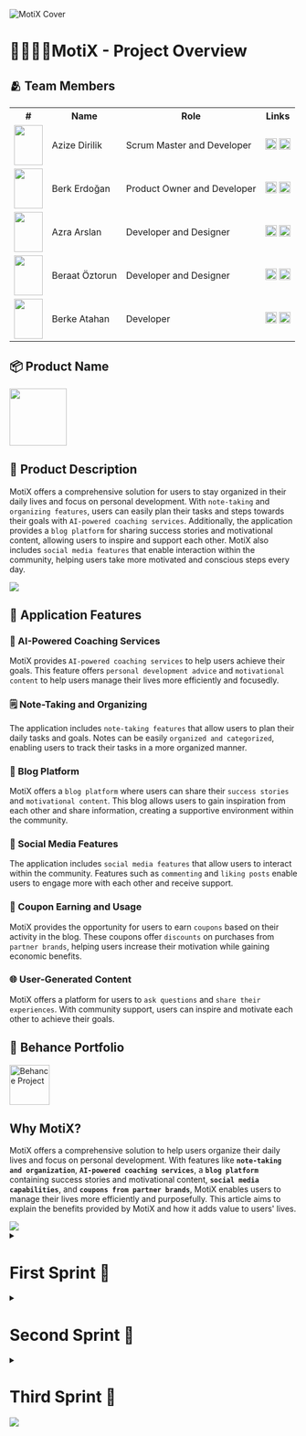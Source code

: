 



![MotiX Cover](https://github.com/azizexb/MotiX/blob/main/bootcampFiles/cover/motix_cover.png?raw=true)
# 🧑‍💻👩‍💻MotiX - Project Overview

## 🫂 Team Members

<table>
  <tr>
    <th>#</th>
    <th>Name</th>
    <th>Role</th>
    <th>Links</th>
  </tr>
  <tr>
    <td><img src="https://github.com/azizexb/MotiX/blob/main/bootcampFiles/profilePhoto/Azize.png?raw=true" width="50" height="70" /></td>
    <td>Azize Dirilik</td>
    <td>Scrum Master and Developer </td>
    <td>
      <a href="https://github.com/AzizeDirilik" target="_blank"><img src="https://raw.githubusercontent.com/azizexb/MotiX/9d14a1239d65a8ad0f675b8436570d59f26864ec/bootcampFiles/logo/github-icon.svg" width="20" height="20" /></a>
      <a href="https://www.linkedin.com/in/azizedirilik/" target="_blank"><img src="https://upload.wikimedia.org/wikipedia/commons/thumb/8/81/LinkedIn_icon.svg/2048px-LinkedIn_icon.svg.png" width="20" height="20" /></a>
    </td>
  </tr>
  <tr>
    <td><img src="https://github.com/azizexb/MotiX/blob/main/bootcampFiles/profilePhoto/Berk.png?raw=true" width="50" height="70" /></td>
    <td>Berk Erdoğan</td>
    <td>Product Owner and Developer</td>
    <td>
      <a href="https://github.com/BerkErdgn" target="_blank"><img src="https://raw.githubusercontent.com/azizexb/MotiX/9d14a1239d65a8ad0f675b8436570d59f26864ec/bootcampFiles/logo/github-icon.svg" width="20" height="20" /></a>
      <a href="https://www.linkedin.com/in/berk-erdgn/" target="_blank"><img src="https://upload.wikimedia.org/wikipedia/commons/thumb/8/81/LinkedIn_icon.svg/2048px-LinkedIn_icon.svg.png" width="20" height="20" /></a>
    </td>
  </tr>
  <tr>
    <td><img src="https://github.com/azizexb/MotiX/blob/main/bootcampFiles/profilePhoto/Azra.png?raw=true" width="50" height="70" /></td>
    <td>Azra Arslan</td>
    <td>Developer and Designer</td>
    <td>
      <a href="https://github.com/azrars" target="_blank"><img src="https://raw.githubusercontent.com/azizexb/MotiX/9d14a1239d65a8ad0f675b8436570d59f26864ec/bootcampFiles/logo/github-icon.svg" width="20" height="20" /></a>
      <a href="https://www.linkedin.com/in/azra-arslan-0b54082a2/?utm_source=share&utm_campaign=share_via&utm_content=profile&utm_medium=android_app" target="_blank"><img src="https://upload.wikimedia.org/wikipedia/commons/thumb/8/81/LinkedIn_icon.svg/2048px-LinkedIn_icon.svg.png" width="20" height="20" /></a>
    </td>
  </tr>
  <tr>
    <td><img src="https://github.com/azizexb/MotiX/blob/main/bootcampFiles/profilePhoto/Beraat.png?raw=true" width="50" height="70" /></td>
    <td>Beraat Öztorun</td>
    <td>Developer and Designer</td>
    <td>
      <a href="https://github.com/beraatoztorun" target="_blank"><img src="https://raw.githubusercontent.com/azizexb/MotiX/9d14a1239d65a8ad0f675b8436570d59f26864ec/bootcampFiles/logo/github-icon.svg" width="20" height="20" /></a>
      <a href="https://www.linkedin.com/in/beraatoztorun/" target="_blank"><img src="https://upload.wikimedia.org/wikipedia/commons/thumb/8/81/LinkedIn_icon.svg/2048px-LinkedIn_icon.svg.png" width="20" height="20" /></a>
    </td>
  </tr>
  <tr>
    <td><img src="https://github.com/azizexb/MotiX/blob/main/bootcampFiles/profilePhoto/Berke.png?raw=true" width="50" height="70" /></td>
    <td>Berke Atahan</td>
    <td>Developer</td>
    <td>
      <a href="https://github.com/berkecibir" target="_blank"><img src="https://raw.githubusercontent.com/azizexb/MotiX/9d14a1239d65a8ad0f675b8436570d59f26864ec/bootcampFiles/logo/github-icon.svg" width="20" height="20" /></a>
      <a href="https://www.linkedin.com/in/berke-atahan/" target="_blank"><img src="https://upload.wikimedia.org/wikipedia/commons/thumb/8/81/LinkedIn_icon.svg/2048px-LinkedIn_icon.svg.png" width="20" height="20" /></a>
    </td>
  </tr>
</table>

## 📦 Product Name
<img src="https://github.com/azizexb/MotiX/blob/main/bootcampFiles/logo/github_product_name.png?raw=true"  height= "100" >

## 📖 Product Description

MotiX offers a comprehensive solution for users to stay organized in their daily lives and focus on personal development. With `note-taking` and `organizing features`, users can easily plan their tasks and steps towards their goals with `AI-powered coaching services`. Additionally, the application provides a `blog platform` for sharing success stories and motivational content, allowing users to inspire and support each other. MotiX also includes `social media features` that enable interaction within the community, helping users take more motivated and conscious steps every day.

<img src="https://github.com/azizexb/MotiX/blob/main/bootcampFiles/mock_up/mockup1.png?raw=true"  >


## 🌟 Application Features

### 🤖 AI-Powered Coaching Services

MotiX provides `AI-powered coaching services` to help users achieve their goals. This feature offers `personal development advice` and `motivational content` to help users manage their lives more efficiently and focusedly.

### 🗒️ Note-Taking and Organizing

The application includes `note-taking features` that allow users to plan their daily tasks and goals. Notes can be easily `organized and categorized`, enabling users to track their tasks in a more organized manner.

### 📝 Blog Platform

MotiX offers a `blog platform` where users can share their `success stories` and `motivational content`. This blog allows users to gain inspiration from each other and share information, creating a supportive environment within the community.

### 💬 Social Media Features

The application includes `social media features` that allow users to interact within the community. Features such as `commenting` and `liking posts` enable users to engage more with each other and receive support.

### 🎫 Coupon Earning and Usage

MotiX provides the opportunity for users to earn `coupons` based on their activity in the blog. These coupons offer `discounts` on purchases from `partner brands`, helping users increase their motivation while gaining economic benefits.

### 🌐 User-Generated Content

MotiX offers a platform for users to `ask questions` and `share their experiences`. With community support, users can inspire and motivate each other to achieve their goals.

## 🌟 Behance Portfolio

<a href="https://www.behance.net/gallery/204548643/MotiX-App">
  <img src="https://cdn-icons-png.freepik.com/512/3536/3536806.png?ga=GA1.1.1785275782.1707253719" alt="Behance Project" style="width: 70px; height: auto;">
</a>

## Why MotiX?

MotiX offers a comprehensive solution to help users organize their daily lives and focus on personal development. With features like **`note-taking and organization`**, **`AI-powered coaching services`**, a **`blog platform`** containing success stories and motivational content, **`social media capabilities`**, and **`coupons from partner brands`**, MotiX enables users to manage their lives more efficiently and purposefully. This article aims to explain the benefits provided by MotiX and how it adds value to users' lives.



<img src="https://github.com/azizexb/MotiX/blob/main/bootcampFiles/mock_up/mockup2_kavisli.png?raw=true" >


 



<details close>
  <summary><h1>First Sprint 🚀</h1></summary>

## Sprint Notes 📝

In the first sprint, we discussed ideas for the MotiX application and selected the most suitable one. To manage the process more efficiently, we decided to use `Trello` 🗂️ and conducted daily Scrum meetings in writing via `WhatsApp` 💬. Based on the selected idea, tasks were distributed among team members. We prioritized functionality in the design of the pages and decided to use `Firebase` 🔥 in our application.

## Estimated Points for Completion 🎯

`200 points`

## Points Completion Logic 📊

In the first sprint, we focused on meeting the `200-point target` by completing the tasks on time and successfully. Each task contained important components that form the core structure of our application.

## Daily Scrum 📅

Daily Scrum meetings were held in writing via `WhatsApp` 💬. These daily meetings allowed the team to share their daily progress and resolve any potential obstacles.

## Sprint Board Screenshots 📸

<table> <tr> <th>Sprint Board Screenshot 1</th> <th>Sprint Board Screenshot 2</th> <th>Sprint Board Screenshot 3</th> </tr> <tr> <td><img src="https://github.com/azizexb/MotiX/blob/main/bootcampFiles/Sprint1/Sprint_board_screenshot/sprint_board1.png?raw=true"  /></td> <td><img src="https://github.com/azizexb/MotiX/blob/main/bootcampFiles/Sprint1/Sprint_board_screenshot/sprint_board2.png?raw=true" /></td> <td><img src="https://github.com/azizexb/MotiX/blob/main/bootcampFiles/Sprint1/Sprint_board_screenshot/sprint_board3.png?raw=true"  /></td> </tr> </table>

## Product Status: Screenshots 📱


<table>
  <tr>
    <th>Splash Screen</th>
    <th>Onboarding 1</th>
    <th>Onboarding 2</th>
    <th>Onboarding 3</th>
  </tr>
  <tr>
    <td><img src="https://github.com/azizexb/MotiX/blob/main/bootcampFiles/Sprint1/App_screenshot/splash_screen.png?raw=true" width="200" alt="Splash Screen" /></td>
    <td><img src="https://github.com/azizexb/MotiX/blob/main/bootcampFiles/Sprint1/App_screenshot/onboarding1.png?raw=true" width="200" alt="Onboarding 1" /></td>
    <td><img src="https://github.com/azizexb/MotiX/blob/main/bootcampFiles/Sprint1/App_screenshot/onboarding2.png?raw=true" width="200" alt="Onboarding 2" /></td>
    <td><img src="https://github.com/azizexb/MotiX/blob/main/bootcampFiles/Sprint1/App_screenshot/onboarding3.png?raw=true" width="200" alt="Onboarding 3" /></td>
  </tr>
  <tr>
    <th>Register Page</th>
    <th>Login Page</th>
    <th>Todo Page</th>
    <th></th>
  </tr>
  <tr>
    <td><img src="https://github.com/azizexb/MotiX/blob/main/bootcampFiles/Sprint1/App_screenshot/register_page.png?raw=true" width="200" alt="Register Page" /></td>
    <td><img src="https://github.com/azizexb/MotiX/blob/main/bootcampFiles/Sprint1/App_screenshot/login_page.png?raw=true" width="200" alt="Login Page" /></td>
    <td><img src="https://github.com/azizexb/MotiX/blob/main/bootcampFiles/Sprint1/App_screenshot/todo_page.png?raw=true" width="200" alt="Todo Page" /></td>
    <td></td>
  </tr>
</table>



# Sprint Review 🕵️‍♂️

## Completed Work ✅
- The core concept and name of the application were determined 🧠.
- Design decisions were made, and the development of a minimal and functional user interface began 🎨.
- `Firebase` 🔥 infrastructure was selected, and integration work commenced.
- Prototypes for each screen were created, and the development process started 🛠️.
- A sprint board was created on `Trello` 🗂️, and tasks were managed.
- After user registration and login, onboarding and registration screens were set to not show again 🔄. This allows users to only see these screens the first time and start using the application directly on subsequent logins.

## Completed Tasks 🎯
- Splash Screen design and implementation (Azize Dirilik) 🎨
- Onboarding screen design and implementation (Azra Arslan) 🖼️
- Register screen design and implementation (Beraat Öztorun) 📋
- Login screen design and implementation (Berke Atahan) 🔑
- `Firebase` 🔥 integration and data management (Berk Erdoğan)
- Navigation Bar addition (Azize Dirilik) 🧭
- Auto Connection feature addition (Berke Atahan) 🔗

## Evaluation 📈

We achieved our target of `200 points` during the sprint. Each team member completed their assigned tasks on time and successfully, making significant progress in establishing the core structure of the application. The integration of critical components such as `Firebase` 🔥 was completed smoothly.

## Next Steps ⏭️

Based on the experience and feedback from the first sprint, we plan to complete core note-taking features and the remaining features of our application in the second sprint. Additionally, we aim to refine design decisions by conducting more detailed reviews of the user interface. We will continue to collaborate and communicate effectively as a team to advance the development of the MotiX application.

## Sprint Retrospective 🔄

### What Went Well 🌟
- Team communication and collaboration were excellent, facilitating quick decision-making 👥.
- All assigned tasks were completed successfully 🎯.
- `Firebase` 🔥 integration was accomplished without issues.

### Areas for Improvement ⚠️
- Issues arising from delays in design decisions 🕰️.
- The need for more careful determination of color choices and design details 🎨.

### Lessons Learned 📚
- The impact of design decision delays on the development process ⏳.
- The positive effects of quick decision-making on project progress 🚀.
- Practical issues encountered in integrating third-party services like `Firebase` 🔄.

### Improvement Suggestions 💡
- Allocate more time for finalizing design decisions in the early stages 🕰️.
- Adopt a more careful approach in task estimation and management 📊.

</details>






















<details close><summary><h1>Second Sprint 🚀</h1></summary>

## 🚀 Sprint Notes

On the **first day** of the second sprint, we held a **team meeting**. During this meeting:
- We reviewed the `previous sprint`, shared our experiences, and determined the tasks to focus on for this sprint.
- We agreed on a `general design` for the other pages of the application and assigned tasks.
- We planned to `complete the remaining tasks` from the first sprint and decided to `make changes` to the logo design to enhance the visual integrity and user experience of the application.

## 📊 Estimated Completion Points

`200 points`

## 🔢 Point Completion Logic

Throughout the sprint, each team member will work according to the assigned tasks. The point system is as follows:
- `Points` are assigned based on the complexity and workload of tasks.
- Completing each task earns the `designated points` for that task.
- The `status` of tasks will be evaluated in daily Scrum meetings.
- `Incomplete tasks` will be moved to the backlog of the next sprint and prioritized accordingly.

## 📅 Daily Scrum

We held Daily Scrum meetings via `written communication` on WhatsApp, considering the team members' busy schedules. Each day, every team member shared the following:
- What they `worked on` the previous day,
- What they `plan to work on` today,
- Any `obstacles` they encountered.

This method allowed team members to stay in touch flexibly and quickly share updates.

<table>
  <tr>
    <th>Daily Scrum 1</th>
    <th>Daily Scrum 2</th>
    <th>Daily Scrum 3</th>
    <th>Daily Scrum 4</th>
  </tr>
  <tr>
    <td><img src="https://github.com/azizexb/MotiX/blob/main/bootcampFiles/Sprint2/daily_scrum/1.jpg?raw=true" width="200" alt="Daily Scrum 1" /></td>
    <td><img src="https://github.com/azizexb/MotiX/blob/main/bootcampFiles/Sprint2/daily_scrum/2.jpg?raw=true" width="200" alt="Daily Scrum 2" /></td>
    <td><img src="https://github.com/azizexb/MotiX/blob/main/bootcampFiles/Sprint2/daily_scrum/3.jpg?raw=true" width="200" alt="Daily Scrum 3" /></td>
    <td><img src="https://github.com/azizexb/MotiX/blob/main/bootcampFiles/Sprint2/daily_scrum/4.jpg?raw=true" width="200" alt="Daily Scrum 4" /></td>
  </tr>
  <tr>
    <th>Daily Scrum 5</th>
    <th>Daily Scrum 6</th>
    <th>Daily Scrum 7</th>
  </tr>
  <tr>
    <td><img src="https://github.com/azizexb/MotiX/blob/main/bootcampFiles/Sprint2/daily_scrum/5.jpg?raw=true" width="200" alt="Daily Scrum 5" /></td>
    <td><img src="https://github.com/azizexb/MotiX/blob/main/bootcampFiles/Sprint2/daily_scrum/6.jpg?raw=true" width="200" alt="Daily Scrum 6" /></td>
    <td><img src="https://github.com/azizexb/MotiX/blob/main/bootcampFiles/Sprint2/daily_scrum/7.jpg?raw=true" width="200" alt="Daily Scrum 7" /></td>
  </tr>
</table>

## 🖼️ Sprint Board Screenshots

<table>
  <tr>
    <th>Sprint Board 1</th>
    <th>Sprint Board 2</th>
  </tr>
  <tr>
    <td><img src="https://github.com/azizexb/MotiX/blob/main/bootcampFiles/Sprint2/sprint_board_screenshot/sprint_board_1.png?raw=true" width="400" alt="Sprint Board 1" /></td>
    <td><img src="https://github.com/azizexb/MotiX/blob/main/bootcampFiles/Sprint2/sprint_board_screenshot/sprint_board_2.png?raw=true" width="400" alt="Sprint Board 2" /></td>
  </tr>
</table>


## 🖼️ Sprint Board Screenshots

<table>
  <tr>
    <th>Sprint Board 1</th>
    <th>Sprint Board 2</th>
  </tr>
  <tr>
    <td><img src="https://github.com/azizexb/MotiX/blob/main/bootcampFiles/Sprint2/sprint_board_screenshot/sprint_board_1.png?raw=true" width="400" alt="Sprint Board 1" /></td>
    <td><img src="https://github.com/azizexb/MotiX/blob/main/bootcampFiles/Sprint2/sprint_board_screenshot/sprint_board_2.png?raw=true" width="400" alt="Sprint Board 2" /></td>
  </tr>
</table>


## 📱 Product Status: Screenshots

<table>
  <tr>
    <th>AI Page</th>
    <th>Note Add Page</th>
    <th>Note Page</th>
    <th>Profile Page</th>
  </tr>
  <tr>
    <td><img src="https://github.com/azizexb/MotiX/blob/main/bootcampFiles/Sprint2/app_screenshot/ai_page.png?raw=true" width="200" alt="AI Page" /></td>
    <td><img src="https://github.com/azizexb/MotiX/blob/main/bootcampFiles/Sprint2/app_screenshot/note_add_page.png?raw=true" width="200" alt="Note Add Page" /></td>
    <td><img src="https://github.com/azizexb/MotiX/blob/main/bootcampFiles/Sprint2/app_screenshot/note_page.png?raw=true" width="200" alt="Note Page" /></td>
    <td><img src="https://github.com/azizexb/MotiX/blob/main/bootcampFiles/Sprint2/app_screenshot/profile_page.png?raw=true" width="200" alt="Profile Page" /></td>
  </tr>
  <tr>
    <th>Social Media Page 1</th>
    <th>Social Media Page 2</th>
    <th>Splash Screen</th>
    <th></th>
  </tr>
  <tr>
    <td><img src="https://github.com/azizexb/MotiX/blob/main/bootcampFiles/Sprint2/app_screenshot/social_media_page_1.png?raw=true" width="200" alt="Social Media Page 1" /></td>
    <td><img src="https://github.com/azizexb/MotiX/blob/main/bootcampFiles/Sprint2/app_screenshot/social_media_page_2.png?raw=true" width="200" alt="Social Media Page 2" /></td>
    <td><img src="https://github.com/azizexb/MotiX/blob/main/bootcampFiles/Sprint2/app_screenshot/splash_screen.png?raw=true" width="200" alt="Splash Screen" /></td>
    <td></td>
  </tr>
</table>

## Sprint Review 

## ✅ Completed Tasks

- `Splash screen and Blog page design and development` (Azize Dirilik)
- `Profile Page design and development` (Beraat Öztorun)
- `Note add page design and development` (Berke Atahan)
- `Note page design and development` (Azra Arslan)
- `Firebase integration and design and coding of the ai page` (Berk Erdoğan)
- `Logo design updates` (All team members)
- `Completion of tasks from the first sprint` (All team members)
- `Testing and bug fixes` (All team members)

## 📝 Evaluation

We achieved our target of `250 points` for the sprint. Each team member successfully completed their assigned tasks on time, making significant progress in:
- Improving the `functionality` and `user experience` of the application.
- Designing and developing the other pages of the application.
- Successfully implementing `Firebase integration`.

## 📈 Next Steps

Based on the experiences and feedback from the second sprint, we plan to:
- `Complete the core note-taking features` and remaining features of our application in the third sprint.
- Conduct more `detailed reviews` of the user interface and refine our `design decisions`.
- Continue to communicate and collaborate effectively as a team to ensure the ongoing development of the MotiX application.

## 🔄 Sprint Retrospective

### 👍 What Went Well

- `Design and Development Process:` All tasks for the second sprint were completed on time and successfully, demonstrating the team's ability to follow the project plan and manage the project effectively.
- `Team Communication and Collaboration:` Communication and collaboration within the team continued at an excellent level, facilitating quick decision-making and effective task distribution.
- `Note-Taking Features:` The note-taking and editing functionality was successfully integrated, significantly improving user experience.

### 🛠️ Areas for Improvement

- `Design Details and Color Selection:` Design details and color selection need to be more carefully considered. Some design elements should be revised based on user feedback.
- `Task Estimates:` More accurate task estimates and planning are necessary, as some tasks exceeded their expected duration.

### 📚 Lessons Learned

- `Importance of Design Decisions:` Timely design decisions positively impact the development process and prevent issues.
- `Rapid Decision-Making:` Quick and effective decision-making benefits project progress, as evidenced by the team's performance.
- `Task Management:` Challenges in task estimation and management highlight the need for a more careful approach in the future.

### 💡 Improvement Suggestions

- `Design Decisions:` Allocate more time for finalizing design decisions at early stages to make the design process more efficient and smooth.
- `Task Estimation and Management:` Adopt a more meticulous approach in task estimation and management to minimize potential deviations during the sprint.
</details>

<details cloese><summary><h1>Third Sprint 🚀</h1></summary>

## 🚀 Sprint Notes

At the beginning of the sprint, we held a `sprint planning meeting` with our team. During this meeting, we detailed the `tasks` necessary for product delivery and outlined the areas for general fixes and improvements. We defined the `main goals` for this sprint and assigned `responsibilities` for each task, along with creating a `timeline`. This planning process ensured that the sprint was conducted efficiently and effectively.

## 📊 Estimated Completion Points

`200 points`

## 🔢 Point Completion Logic

During the sprint, each team member worked according to their assigned tasks. The `point system` was applied as follows:

- `Points` were assigned based on the complexity and workload of tasks.
- Upon completing a task, the designated `points` for that task were earned.
- `Task status` was reviewed in `daily Scrum meetings`, and progress was tracked.

## 📅 Daily Scrum

In this sprint, we held our `Daily Scrum` meetings continuously on `Discord`, considering the team members' busy schedules. During these meetings, the team members collaborated on development tasks together, making progress on the project. This approach allowed team members to communicate flexibly and enhance their collaborative efforts.

### Daily Scrum Screenshots

| ![Daily Scrum 2](https://github.com/azizexb/MotiX/blob/main/bootcampFiles/Sprint3/daily_scrum/DailyScrum2.png?raw=true) |
|:--:|
| Daily Scrum |

## 🖼️ Sprint Board Screenshots

| ![Sprint Board](https://github.com/azizexb/MotiX/blob/main/bootcampFiles/Sprint3/sprint_board_screenshot/SprintBoard.png?raw=true) |
|:--:|
| Sprint Board |

## 📱 App Screenshots

| ![App Screenshots](https://github.com/azizexb/MotiX/blob/main/bootcampFiles/Sprint3/app_screenshot/app_screenshot.png?raw=true) |
|:--:|
| App Screenshots |



## 🏆 Sprint Review

This Sprint culminated in the `product delivery` and the team made significant progress towards the set goals.

1. **Product Delivery:**
   - At the end of the sprint, the delivery of the `MotiX application` was successfully completed. The delivery included the implementation of all `planned features` and functionalities.

2. **Bug Fixes:**
   - Team members meticulously fixed all `bugs` that arose before product delivery. Critical bugs were prioritized based on `user feedback` and `test results`.

3. **Design Improvements:**
   - `Design improvements` focused on enhancing `user experience`. The team made various adjustments to improve the design both aesthetically and functionally.

4. **Performance and Stability:**
   - Intensive work was done on the application's `performance` and `stability`. Performance issues were optimized, and the overall user experience was improved.

5. **Feedback and User Testing:**
   - `User testing` was conducted, and necessary adjustments were made based on feedback. This process ensured that the application met user needs.

**Outcome:** Sprint 3 successfully completed a significant phase of the MotiX application. The team corrected bugs encountered during delivery and improved the design, enhancing the overall quality of the application. These efforts ensured the application was `user-friendly` and `high-performing`.

## 🔄 Sprint Retrospective

**👍 What Went Well:**

- **Successful `Bug Fixes`:** The team quickly and effectively addressed `bugs` that emerged during the sprint, improving the quality of the product and enhancing `user experience`.
- **Good `Coordination` and `Communication`:** Strong coordination and communication among team members ensured that `design` and `development` processes proceeded smoothly.
- **`Design Improvements`:** The design enhancements significantly improved the `aesthetics` and `usability` of the application. `User feedback` was effectively evaluated and integrated into the application.

**🛠️ Areas for Improvement:**

- **Balance Between `Design` and `Functionality`:** During design improvements, a sufficient balance between `functionality` and `aesthetics` was not always achieved. Some design changes negatively impacted `functionality`.

**📚 Lessons Learned:**

- **`Early Testing` is Crucial:** Conducting more comprehensive `tests` early in the development process can help prevent last-minute issues.
- **`Design` and `Development` Collaboration:** More frequent collaboration between `design` and `development` teams can better assess the impact of design changes on `functionality`.
- **`Realistic Planning`:** Making more realistic time estimates during `sprint planning` and considering potential `risks` can reduce issues during the delivery process.

**💡 Improvement Suggestions:**

- **More Frequent `Testing` and `Review`:** Conduct more tests early in the sprint to quickly identify and resolve potential issues.
- **`Design-Development` Integration:** When making design changes, obtain early feedback on their impact on `functionality` to strengthen the integration of `design` and `development` processes.
- **`Planning` and `Risk Management`:** Make time estimates more carefully during `sprint planning` and identify potential `risks` to make the delivery process more predictable and smooth.


</details>
<img src="https://github.com/azizexb/MotiX/blob/main/bootcampFiles/mock_up/mockup3.png?raw=true"  />
